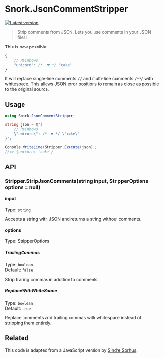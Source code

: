 ﻿# Snork.JsonCommentStripper
[![Latest version](https://img.shields.io/nuget/v/Snork.JsonCommentStripper.svg)](https://www.nuget.org/packages/Snork.JsonCommentStripper/) 

> Strip comments from JSON. Lets you use comments in your JSON files!

This is now possible:

```js
{
	// Rainbows
	"unicorn": /*  ❤ */ "cake"
}
```

It will replace single-line comments `//` and multi-line comments `/**/` with whitespace. This allows JSON error positions to remain as close as possible to the original source.

## Usage

```c#
using Snork.JsonCommentStripper;

string json = @"{
	// Rainbows
	\"unicorn\": /*  ❤ */ \"cake\"
}";

Console.WriteLine(Stripper.Execute(json));
//=> {unicorn: 'cake'}
```

## API

### Stripper.StripJsonComments(string input, StripperOptions options = null)

#### input

Type: `string`

Accepts a string with JSON and returns a string without comments.

#### options

Type: StripperOptions

##### TrailingCommas

Type: `boolean`\
Default: `false`

Strip trailing commas in addition to comments.

##### ReplaceWithWhiteSpace

Type: `boolean`\
Default: `true`

Replace comments and trailing commas with whitespace instead of stripping them entirely.

## Related

This code is adapted from a JavaScript version by [Sindre Sorhus](https://github.com/sindresorhus). 
